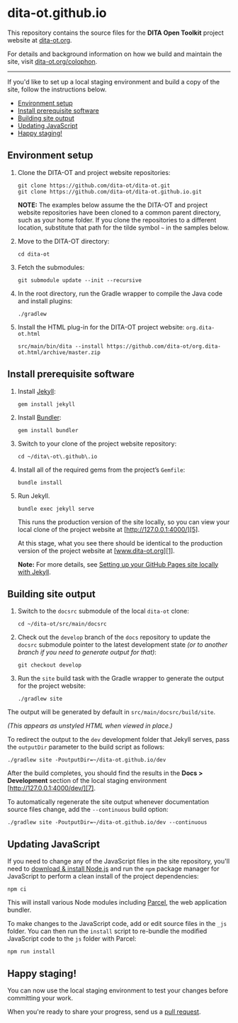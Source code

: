 # dita-ot.github.io

This repository contains the source files for the **DITA Open Toolkit** project website at [dita-ot.org][1].

For details and background information on how we build and maintain the site, visit [dita-ot.org/colophon][2].

---

If you'd like to set up a local staging environment and build a copy of the site, follow the instructions below.

<!-- MarkdownTOC autolink="true" bracket="round" levels="2" -->

- [Environment setup](#environment-setup)
- [Install prerequisite software](#install-prerequisite-software)
- [Building site output](#building-site-output)
- [Updating JavaScript](#updating-javascript)
- [Happy staging!](#happy-staging)

<!-- /MarkdownTOC -->

## Environment setup

1.  Clone the DITA-OT and project website repositories:

        git clone https://github.com/dita-ot/dita-ot.git
        git clone https://github.com/dita-ot/dita-ot.github.io.git

    **NOTE:** The examples below assume the the DITA-OT and project website repositories have been cloned to a common parent directory, such as your home folder. If you clone the repositories to a different location, substitute that path for the tilde symbol `~` in the samples below.

2.  Move to the DITA-OT directory:

        cd dita-ot

3.  Fetch the submodules:

        git submodule update --init --recursive

4.  In the root directory, run the Gradle wrapper to compile the Java code and install plugins:

        ./gradlew

5.  Install the HTML plug-in for the DITA-OT project website: `org.dita-ot.html`

        src/main/bin/dita --install https://github.com/dita-ot/org.dita-ot.html/archive/master.zip

## Install prerequisite software

1.  Install [Jekyll][3]:

        gem install jekyll

2.  Install [Bundler][4]:

        gem install bundler

3.  Switch to your clone of the project website repository:

        cd ~/dita\-ot\.github\.io

4.  Install all of the required gems from the project’s `Gemfile`:

        bundle install

5.  Run Jekyll.

        bundle exec jekyll serve

    This runs the production version of the site locally, so you can view your local clone of the project website at [http://127.0.0.1:4000/][5].

    At this stage, what you see there should be identical to the production version of the project website at [www.dita-ot.org][1].

    **Note:** For more details, see [Setting up your GitHub Pages site locally with Jekyll][6].

## Building site output

1.  Switch to the `docsrc` submodule of the local `dita-ot` clone:

        cd ~/dita-ot/src/main/docsrc

2.  Check out the `develop` branch of the `docs` repository to update the `docsrc` submodule pointer to the latest development state _(or to another branch if you need to generate output for that)_:

        git checkout develop

3.  Run the `site` build task with the Gradle wrapper to generate the output for the project website:

        ./gradlew site

The output will be generated by default in `src/main/docsrc/build/site`.

_(This appears as unstyled HTML when viewed in place.)_

To redirect the output to the `dev` development folder that Jekyll serves, pass the `outputDir` parameter to the build script as follows:

    ./gradlew site -PoutputDir=~/dita-ot.github.io/dev

After the build completes, you should find the results in the **Docs \> Development** section of the local staging environment [http://127.0.0.1:4000/dev/][7].

To automatically regenerate the site output whenever documentation source files change, add the `--continuous` build option:

    ./gradlew site -PoutputDir=~/dita-ot.github.io/dev --continuous

## Updating JavaScript

If you need to change any of the JavaScript files in the site repository, you'll need to [download & install Node.js][8] and run the `npm` package manager for JavaScript to perform a clean install of the project dependencies:

    npm ci

This will install various Node modules including [Parcel][9], the web application bundler.

To make changes to the JavaScript code, add or edit source files in the `_js` folder. You can then run the `install` script to re-bundle the modified JavaScript code to the `js` folder with Parcel:

    npm run install

## Happy staging!

You can now use the local staging environment to test your changes before committing your work.

When you're ready to share your progress, send us a [pull request][10].

[1]: https://www.dita-ot.org
[2]: https://www.dita-ot.org/colophon
[3]: https://jekyllrb.com
[4]: https://bundler.io
[5]: http://127.0.0.1:4000/
[6]: https://help.github.com/articles/setting-up-your-github-pages-site-locally-with-jekyll/
[7]: http://127.0.0.1:4000/dev/
[8]: https://nodejs.org/en/download/
[9]: https://parceljs.org
[10]: https://help.github.com/articles/about-pull-requests/
